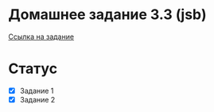 # Домашнее задание 3.3 (jsb)
[Ссылка на задание](https://skyengpublic.notion.site/3-3-Document-Object-Model-1-40d56f1bad7c4b2785d42506a67b68b0)
# Статус
- [x] Задание 1
- [x] Задание 2